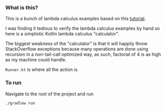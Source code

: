 ### What is this?

This is a bunch of lambda calculus examples based on this [tutorial](http://www.inf.fu-berlin.de/lehre/WS03/alpi/lambda.pdf).

I was finding it tedious to verify the lambda calculus examples by hand so here is a simplistic Kotlin lambda calculus "calculator".

The biggest weakness of the "calculator" is that it will happily throw StackOverflow exceptions because many operations are done using recursion in a non-tail-call optimized way, as such, factorial of 4 is as high as my machine could handle.

`Runner.kt` is where all the action is.

### To run

Navigate to the root of the project and run

``` bash
./gradlew run
```
